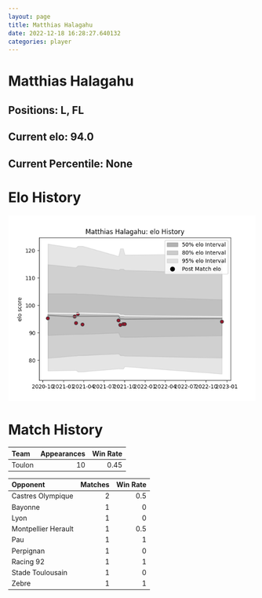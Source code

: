 ```yaml
---  
layout: page  
title: Matthias Halagahu  
date: 2022-12-18 16:28:27.640132  
categories: player  
---
```

# Matthias Halagahu

## Positions: L, FL

## Current elo: 94.0

## Current Percentile: None

# Elo History


![elo history](history_MatthiasHalagahu.png)
# Match History


| Team   |   Appearances |   Win Rate |
|:-------|--------------:|-----------:|
| Toulon |            10 |       0.45 |

| Opponent            |   Matches |   Win Rate |
|:--------------------|----------:|-----------:|
| Castres Olympique   |         2 |        0.5 |
| Bayonne             |         1 |        0   |
| Lyon                |         1 |        0   |
| Montpellier Herault |         1 |        0.5 |
| Pau                 |         1 |        1   |
| Perpignan           |         1 |        0   |
| Racing 92           |         1 |        1   |
| Stade Toulousain    |         1 |        0   |
| Zebre               |         1 |        1   |